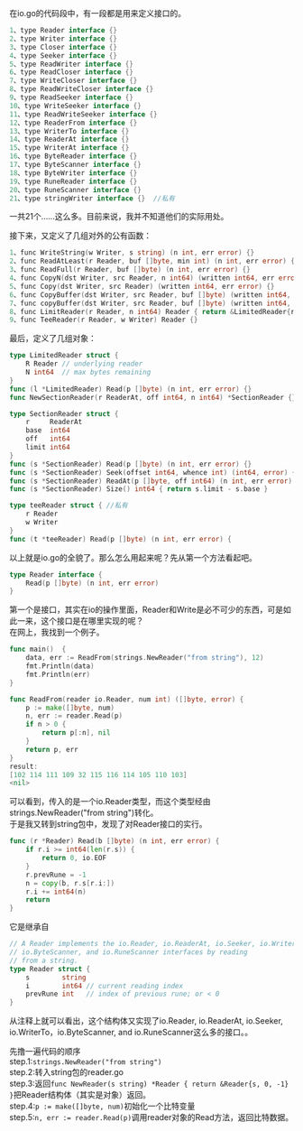 在io.go的代码段中，有一段都是用来定义接口的。  
```go
1、type Reader interface {}  
2、type Writer interface {}  
3、type Closer interface {}  
4、type Seeker interface {}  
5、type ReadWriter interface {}  
6、type ReadCloser interface {}  
7、type WriteCloser interface {}  
8、type ReadWriteCloser interface {}  
9、type ReadSeeker interface {}  
10、type WriteSeeker interface {}  
11、type ReadWriteSeeker interface {}  
12、type ReaderFrom interface {}  
13、type WriterTo interface {}  
14、type ReaderAt interface {}  
15、type WriterAt interface {}  
16、type ByteReader interface {}  
17、type ByteScanner interface {}  
18、type ByteWriter interface {}  
19、type RuneReader interface {}  
20、type RuneScanner interface {}  
21、type stringWriter interface {}  //私有
```
一共21个……这么多。目前来说，我并不知道他们的实际用处。  

接下来，又定义了几组对外的公有函数：   
```go
1、func WriteString(w Writer, s string) (n int, err error) {}  
2、func ReadAtLeast(r Reader, buf []byte, min int) (n int, err error) {}  
3、func ReadFull(r Reader, buf []byte) (n int, err error) {}  
4、func CopyN(dst Writer, src Reader, n int64) (written int64, err error) {}  
5、func Copy(dst Writer, src Reader) (written int64, err error) {}  
6、func CopyBuffer(dst Writer, src Reader, buf []byte) (written int64, err error) {}  
7、func copyBuffer(dst Writer, src Reader, buf []byte) (written int64, err error) {}  //私有
8、func LimitReader(r Reader, n int64) Reader { return &LimitedReader{r, n} }  
9、func TeeReader(r Reader, w Writer) Reader {}
```

最后，定义了几组对象：
```go
type LimitedReader struct {
	R Reader // underlying reader
	N int64  // max bytes remaining
}
func (l *LimitedReader) Read(p []byte) (n int, err error) {}
func NewSectionReader(r ReaderAt, off int64, n int64) *SectionReader {}  
```

```go
type SectionReader struct {
	r     ReaderAt
	base  int64
	off   int64
	limit int64
}
func (s *SectionReader) Read(p []byte) (n int, err error) {}
func (s *SectionReader) Seek(offset int64, whence int) (int64, error) {}
func (s *SectionReader) ReadAt(p []byte, off int64) (n int, err error) {}
func (s *SectionReader) Size() int64 { return s.limit - s.base }
```

```go
type teeReader struct { //私有
	r Reader
	w Writer
}
func (t *teeReader) Read(p []byte) (n int, err error) {
```

以上就是io.go的全貌了。那么怎么用起来呢？先从第一个方法看起吧。

```go
type Reader interface {
	Read(p []byte) (n int, err error)
}
```
第一个是接口，其实在io的操作里面，Reader和Write是必不可少的东西，可是如此一来，这个接口是在哪里实现的呢？  
在网上，我找到一个例子。  

```go
func main()  {
	data, err := ReadFrom(strings.NewReader("from string"), 12)
	fmt.Println(data)
	fmt.Println(err)
}

func ReadFrom(reader io.Reader, num int) ([]byte, error) {
	p := make([]byte, num)
	n, err := reader.Read(p)
	if n > 0 {
		return p[:n], nil
	}
	return p, err
}
result:
[102 114 111 109 32 115 116 114 105 110 103]
<nil>
```
可以看到，传入的是一个io.Reader类型，而这个类型经由strings.NewReader("from string")转化。  
于是我又转到string包中，发现了对Reader接口的实行。  
```go
func (r *Reader) Read(b []byte) (n int, err error) {
	if r.i >= int64(len(r.s)) {
		return 0, io.EOF
	}
	r.prevRune = -1
	n = copy(b, r.s[r.i:])
	r.i += int64(n)
	return
}
```
它是继承自
```go
// A Reader implements the io.Reader, io.ReaderAt, io.Seeker, io.WriterTo,
// io.ByteScanner, and io.RuneScanner interfaces by reading
// from a string.
type Reader struct {
	s        string
	i        int64 // current reading index
	prevRune int   // index of previous rune; or < 0
}
```
从注释上就可以看出，这个结构体又实现了io.Reader, io.ReaderAt, io.Seeker, io.WriterTo，io.ByteScanner, and io.RuneScanner这么多的接口。。  

先撸一遍代码的顺序  
step.1:`strings.NewReader("from string")`  
step.2:转入string包的reader.go  
step.3:返回`func NewReader(s string) *Reader { return &Reader{s, 0, -1} }`把Reader结构体（其实是对象）返回。  
step.4:`p := make([]byte, num)`初始化一个比特变量  
step.5:`n, err := reader.Read(p)`调用reader对象的Read方法，返回比特数据。  

